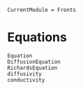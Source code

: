 ```@meta
CurrentModule = Fronts
```

# Equations

```@docs
Equation
DiffusionEquation
RichardsEquation
diffusivity
conductivity
```
